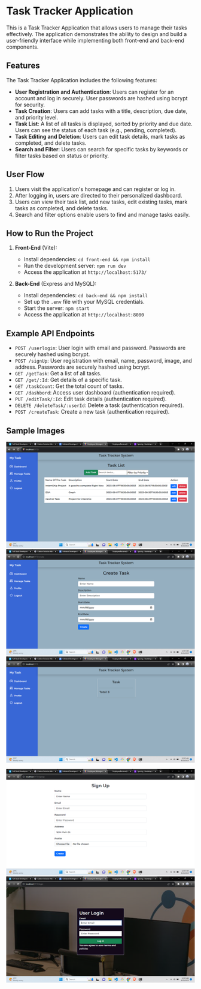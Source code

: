 # Task Tracker Application

This is a Task Tracker Application that allows users to manage their tasks effectively. The application demonstrates the ability to design and build a user-friendly interface while implementing both front-end and back-end components.

## Features

The Task Tracker Application includes the following features:

- **User Registration and Authentication**: Users can register for an account and log in securely. User passwords are hashed using bcrypt for security.
- **Task Creation**: Users can add tasks with a title, description, due date, and priority level.
- **Task List**: A list of all tasks is displayed, sorted by priority and due date. Users can see the status of each task (e.g., pending, completed).
- **Task Editing and Deletion**: Users can edit task details, mark tasks as completed, and delete tasks.
- **Search and Filter**: Users can search for specific tasks by keywords or filter tasks based on status or priority.

## User Flow

1. Users visit the application's homepage and can register or log in.
2. After logging in, users are directed to their personalized dashboard.
3. Users can view their task list, add new tasks, edit existing tasks, mark tasks as completed, and delete tasks.
4. Search and filter options enable users to find and manage tasks easily.

## How to Run the Project

1. **Front-End** (Vite):

   - Install dependencies: `cd front-end && npm install`
   - Run the development server: `npm run dev`
   - Access the application at `http://localhost:5173/`

2. **Back-End** (Express and MySQL):
   - Install dependencies: `cd back-end && npm install`
   - Set up the `.env` file with your MySQL credentials.
   - Start the server: `npm start`
   - Access the application at `http://localhost:8080`

## Example API Endpoints

- `POST /userlogin`: User login with email and password. Passwords are securely hashed using bcrypt.
- `POST /signUp`: User registration with email, name, password, image, and address. Passwords are securely hashed using bcrypt.
- `GET /getTask`: Get a list of all tasks.
- `GET /get/:Id`: Get details of a specific task.
- `GET /taskCount`: Get the total count of tasks.
- `GET /dashbord`: Access user dashboard (authentication required).
- `PUT /editTask/:Id`: Edit task details (authentication required).
- `DELETE /deleteTask/:userId`: Delete a task (authentication required).
- `POST /createTask`: Create a new task (authentication required).

## Sample Images

![Alt Text](<./frontend/src/assets/Screenshot%20(336).png>)
![Alt Text](<./frontend/src/assets/Screenshot%20(337).png>)
![Alt Text](<./frontend/src/assets/Screenshot%20(338).png>)

![Alt Text](<./frontend/src/assets/Screenshot%20(339).png>)
![Alt Text](<./frontend/src/assets/Screenshot%20(340).png>)
